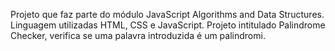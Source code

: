 Projeto que faz parte do módulo JavaScript Algorithms and Data Structures. Linguagem utilizadas HTML, CSS e JavaScript.
Projeto intitulado Palindrome Checker, verifica se uma palavra introduzida é um palindromi.
